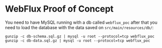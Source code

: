 # WebFlux Proof of Concept

You need to have MySQL running with a db called `webflux_poc` after that you need to 
load the database with the data saved on `src/main/resources/db/`:
```shell
gunzip -c db-schema.sql.gz | mysql -u root --protocol=tcp webflux_poc
gunzip -c db-data.sql.gz | mysql -u root --protocol=tcp webflux_poc
```